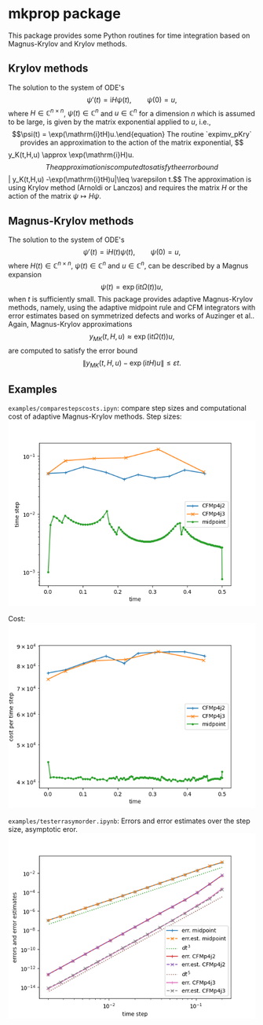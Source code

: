 # mkprop package
This package provides some Python routines for time integration based on Magnus-Krylov and Krylov methods.

## Krylov methods

The solution to the system of ODE's
$$
\psi'(t)=\mathrm{i}H\psi(t),\qquad \psi(0)=u,
$$
where $H\in\mathbb{C}^{n\times n}$, $\psi(t)\in\mathbb{C}^{n}$ and $u\in\mathbb{C}^{n}$ for a dimension $n$ which is assumed to be large,
is given by the matrix exponential applied to $u$, i.e.,
$$\psi(t) = \exp(\mathrm{i}tH)u.\end{equation}
The routine `expimv_pKry` provides an approximation to the action of the matrix exponential,
$$y_K(t,H,u) \approx \exp(\mathrm{i}H)u.$$
The approximation is computed to satisfy the error bound
$$\| y_K(t,H,u) -\exp(\mathrm{i}tH)u\|\leq \varepsilon t.$$
The approximation is using Krylov method (Arnoldi or Lanczos) and requires the matrix $H$ or the action of the matrix $\psi \mapsto H\psi$. 

## Magnus-Krylov methods
The solution to the system of ODE's
$$\psi'(t)=\mathrm{i}H(t)\psi(t),\qquad \psi(0)=u,$$
where $H(t)\in\mathbb{C}^{n\times n}$, $\psi(t)\in\mathbb{C}^{n}$ and $u\in\mathbb{C}^{n}$, can be described by a Magnus expansion
$$\psi(t) = \exp(\mathrm{i}t\Omega(t))u,$$
when $t$ is sufficiently small. This package provides adaptive Magnus-Krylov methods, namely, using the adaptive midpoint rule and CFM integrators with error estimates based on symmetrized defects and works of Auzinger et al.. Again, Magnus-Krylov approximations
$$y_{MK}(t,H,u)\approx  \exp(\mathrm{i}t\Omega(t))u,$$
are computed to satisfy the error bound 
$$\| y_{MK}(t,H,u) -\exp(\mathrm{i}tH)u\|\leq \varepsilon t.$$
## Examples
`examples/comparestepscosts.ipyn`: compare step sizes and computational cost of adaptive Magnus-Krylov methods. Step sizes:
![dt over t](https://github.com/newbisi/mkprop/blob/main/examples/stepsize.png)

Cost:
![cost per dt over t](https://github.com/newbisi/mkprop/blob/main/examples/costperstepsize.png)

`examples/testerrasymorder.ipynb`:
Errors and error estimates over the step size, asymptotic eror.
![errors over dt](https://github.com/newbisi/mkprop/blob/main/examples/asymptoticerror.png)
